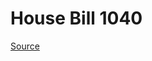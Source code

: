 # House Bill 1040

[Source](http://lawfilesext.leg.wa.gov/biennium/2021-22/Xml/Bills/House%20Bills/1040.xml)